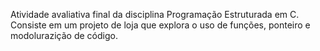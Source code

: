 Atividade avaliativa final da disciplina Programação Estruturada em C. Consiste em um projeto de loja que explora o uso de funções, ponteiro e modolurazição de código.
